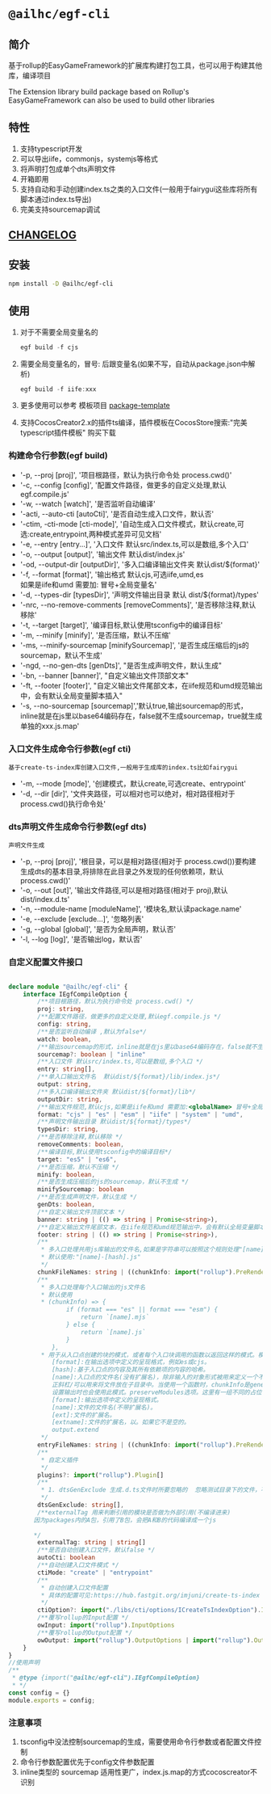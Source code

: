 # `@ailhc/egf-cli`
## 简介
基于rollup的EasyGameFramework的扩展库构建打包工具，也可以用于构建其他库，编译项目

The Extension library build package based on Rollup's EasyGameFramework can also be used to build other libraries
## 特性
1. 支持typescript开发
2. 可以导出iife，commonjs，systemjs等格式
3. 将声明打包成单个dts声明文件
4. 开箱即用 
5. 支持自动和手动创建index.ts之类的入口文件(一般用于fairygui这些库将所有脚本通过index.ts导出)
6. 完美支持sourcemap调试

## [CHANGELOG](packages/cli/CHANGELOG.md)
## 安装
```bash
npm install -D @ailhc/egf-cli
```
## 使用
1. 对于不需要全局变量名的
    ```ts
    egf build -f cjs 
    ```
2. 需要全局变量名的，冒号: 后跟变量名(如果不写，自动从package.json中解析)
    ```ts
    egf build -f iife:xxx 
    ```

1. 更多使用可以参考 模板项目
[package-template](https://github.com/AILHC/EasyGameFrameworkOpen/tree/main/packages/cli/package-template)

2. 支持CocosCreator2.x的插件ts编译，插件模板在CocosStore搜索:"完美typescript插件模板" 购买下载

### 构建命令行参数(egf build)
* '-p, --proj [proj]', '项目根路径，默认为执行命令处 process.cwd()'
* '-c, --config [config]', '配置文件路径，做更多的自定义处理,默认egf.compile.js'
* '-w, --watch [watch]', '是否监听自动编译'
* '-acti, --auto-cti [autoCti]', '是否自动生成入口文件，默认否'
* '-ctim, -cti-mode [cti-mode]', '自动生成入口文件模式，默认create,可选:create,entrypoint,两种模式差异可见文档'
* '-e, --entry [entry...]', '入口文件 默认src/index.ts,可以是数组,多个入口'
* '-o, --output [output]', '输出文件 默认dist/index.js'
* '-od, --output-dir [outputDir]', '多入口编译输出文件夹 默认dist/${format}'
* '-f, --format [format]', '输出格式 默认cjs,可选iife,umd,es <br>如果是iife和umd 需要加:<globalName> 冒号+全局变量名'
* '-d, --types-dir [typesDir]', '声明文件输出目录 默认 dist/${format}/types'
* '-nrc, --no-remove-comments [removeComments]', '是否移除注释,默认移除'
* '-t, --target [target]', '编译目标,默认使用tsconfig中的编译目标'
* '-m, --minify [minify]', '是否压缩，默认不压缩'
* '-ms, --minify-sourcemap [minifySourcemap]', '是否生成压缩后的js的sourcemap，默认不生成'
* '-ngd, --no-gen-dts [genDts]', "是否生成声明文件，默认生成"
* '-bn, --banner [banner]', "自定义输出文件顶部文本"
* '-ft, --footer [footer]', "自定义输出文件尾部文本，在iife规范和umd规范输出中，会有默认全局变量脚本插入"
* '-s, --no-sourcemap [sourcemap]','默认true,输出sourcemap的形式，inline就是在js里以base64编码存在，false就不生成sourcemap，true就生成单独的xxx.js.map'

### 入口文件生成命令行参数(egf cti)
`基于create-ts-index库创建入口文件,一般用于生成库的index.ts比如fairygui`

* '-m, --mode [mode]', '创建模式，默认create,可选create、entrypoint'
* '-d, --dir [dir]', '文件夹路径，可以相对也可以绝对，相对路径相对于process.cwd()执行命令处'

### dts声明文件生成命令行参数(egf dts)
`声明文件生成`


* '-p, --proj [proj]', '根目录，可以是相对路径(相对于 process.cwd())要构建生成dts的基本目录,将排除在此目录之外发现的任何依赖项，默认process.cwd()'
* '-o, --out [out]', '输出文件路径,可以是相对路径(相对于 proj),默认dist/index.d.ts'
* '-n, --module-name [moduleName]', '模块名,默认读package.name'
* '-e, --exclude [exclude...]', '忽略列表'
* '-g, --global [global]', '是否为全局声明，默认否'
* '-l, --log [log]', '是否输出log，默认否'

### 自定义配置文件接口

```ts

declare module "@ailhc/egf-cli" {
    interface IEgfCompileOption {
        /**项目根路径，默认为执行命令处 process.cwd() */
        proj: string,
        /**配置文件路径，做更多的自定义处理,默认egf.compile.js */
        config: string,
        /**是否监听自动编译 ,默认为false*/
        watch: boolean,
        /**输出sourcemap的形式，inline就是在js里以base64编码存在，false就不生成sourcemap，true就生成单独的xxx.js.map */
        sourcemap?: boolean | "inline"
        /**入口文件 默认src/index.ts,可以是数组,多个入口 */
        entry: string[],
        /**单入口输出文件名  默认dist/${format}/lib/index.js*/
        output: string,
        /**多入口编译输出文件夹 默认dist/${format}/lib*/
        outputDir: string,
        /**输出文件规范,默认cjs,如果是iife和umd 需要加:<globalName> 冒号+全局变量名 */
        format: "cjs" | "es" | "esm" | "iife" | "system" | "umd",
        /**声明文件输出目录 默认dist/${format}/types*/
        typesDir: string,
        /**是否移除注释,默认移除 */
        removeComments: boolean,
        /**编译目标,默认使用tsconfig中的编译目标*/
        target: "es5" | "es6",
        /**是否压缩，默认不压缩 */
        minify: boolean,
        /**是否生成压缩后的js的sourcemap，默认不生成 */
        minifySourcemap: boolean
        /**是否生成声明文件，默认生成 */
        genDts: boolean,
        /**自定义输出文件顶部文本 */
        banner: string | (() => string | Promise<string>),
        /**自定义输出文件尾部文本，在iife规范和umd规范输出中，会有默认全局变量脚本插入 */
        footer: string | (() => string | Promise<string>),
        /**
         * 多入口处理共用js库输出的文件名,如果是字符串可以按照这个规则处理"[name]-[hash]-[format].js"
         * 默认使用:"[name]-[hash].js"
         */
        chunkFileNames: string | ((chunkInfo: import("rollup").PreRenderedChunk) => string)
        /**
         * 多入口处理每个入口输出的js文件名
         * 默认使用 
         * (chunkInfo) => {
                if (format === "es" || format === "esm") {
                    return `[name].mjs`
                } else {
                    return `[name].js`
                }
            },
         * 用于从入口点创建的块的模式，或者每个入口块调用的函数以返回这样的模式。模式支持以下占位符:
            [format]:在输出选项中定义的呈现格式，例如es或cjs。
            [hash]:基于入口点的内容及其所有依赖项的内容的哈希。
            [name]:入口点的文件名(没有扩展名)，除非输入的对象形式被用来定义一个不同的名称。
            正斜杠/可以用来将文件放在子目录中。当使用一个函数时，chunkInfo是generateBundle中不依赖于文件名的属性的简化版本。看到也输出。assetFileNames output.chunkFileNames。
            设置输出时也会使用此模式。preserveModules选项。这里有一组不同的占位符:
            [format]:输出选项中定义的呈现格式。
            [name]:文件的文件名(不带扩展名)。
            [ext]:文件的扩展名。
            [extname]:文件的扩展名，以。如果它不是空的。
            output.extend
         */
        entryFileNames: string | ((chunkInfo: import("rollup").PreRenderedChunk) => string),
        /**
         * 自定义插件
         */
        plugins?: import("rollup").Plugin[]
        /**
         * 1. dtsGenExclude 生成.d.ts文件时所要忽略的  忽略测试目录下的文件，不生成声明文件
         */
        dtsGenExclude: string[],
        /**externalTag 用来判断引用的模块是否做为外部引用(不编译进来)
       因为packages内的A包，引用了B包，会把A和B的代码编译成一个js 
       
       */
        externalTag: string | string[]
        /**是否自动创建入口文件，默认false */
        autoCti: boolean
        /**自动创建入口文件模式 */
        ctiMode: "create" | "entrypoint"
        /**
         * 自动创建入口文件配置
         * 具体的配置可见:https://hub.fastgit.org/imjuni/create-ts-index
         */
        ctiOption?: import("./libs/cti/options/ICreateTsIndexOption").ICreateTsIndexOption,
        /**覆写rollup的Input配置 */
        owInput: import("rollup").InputOptions
        /**覆写rollup的Output配置 */
        owOutput: import("rollup").OutputOptions | import("rollup").OutputOptions[]
    }
}
//使用声明
/**
 * @type {import("@ailhc/egf-cli").IEgfCompileOption}
 * */
const config = {}
module.exports = config;
```
### 注意事项
1. tsconfig中没法控制sourcemap的生成，需要使用命令行参数或者配置文件控制
2. 命令行参数配置优先于config文件参数配置
3. inline类型的 sourcemap 适用性更广，index.js.map的方式cocoscreator不识别


